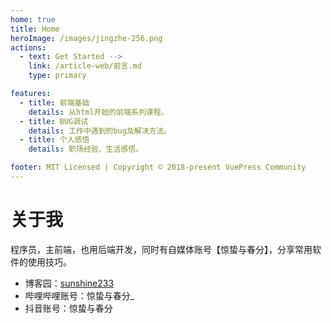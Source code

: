 ```yaml
---
home: true
title: Home
heroImage: /images/jingzhe-256.png
actions:
  - text: Get Started --> 
    link: /article-web/前言.md
    type: primary

features:
  - title: 前端基础
    details: 从html开始的前端系列课程。
  - title: BUG调试
    details: 工作中遇到的bug及解决方法。
  - title: 个人感悟
    details: 职场经验、生活感悟。

footer: MIT Licensed | Copyright © 2018-present VuePress Community
---
```



# 关于我

程序员，主前端，也用后端开发，同时有自媒体账号【惊蛰与春分】，分享常用软件的使用技巧。

- 博客园：[sunshine233](https://www.cnblogs.com/sunshine233)
- 哔哩哔哩账号：惊蛰与春分_
- 抖音账号：惊蛰与春分
<!-- - 个人小程序：【今天的空闲做什么】、【（待定）游泳打卡记录】 -->
